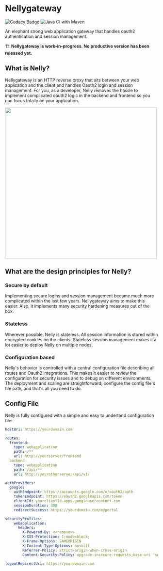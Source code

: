 # Nellygateway

[![Codacy Badge](https://api.codacy.com/project/badge/Grade/5eaa206a103e4b28be9da2ba857d1653)](https://app.codacy.com/gh/gianlucafrei/nellygateway?utm_source=github.com&utm_medium=referral&utm_content=gianlucafrei/nellygateway&utm_campaign=Badge_Grade)
![Java CI with Maven](https://github.com/gianlucafrei/nellygateway/workflows/Java%20CI%20with%20Maven/badge.svg)

An elephant strong web application gateway that handles oauth2 authentication and session management.

🏗️ **Nellygateway is work-in-progress. No productive version has been released yet.**


## What is Nelly?

Nellygateway is an HTTP reverse proxy that sits between your web application and the client and handles Oauth2 login and session management. For you, as a developer, Nelly removes the hassle to implement complicated oauth2 logic in the backend and frontend so you can focus totally on your application.

<img src="https://github.com/gianlucafrei/nellygateway/blob/main/doc/overview.png?raw=true" data-canonical-src="https://gyazo.com/eb5c5741b6a9a16c692170a41a49c858.png" width="500" />

## What are the design principles for Nelly?

### Secure by default
Implementing secure logins and session management became much more complicated within the last few years. Nellygateway aims to make this easier. Also, it implements many security hardening measures out of the box.

### Stateless

Wherever possible, Nelly is stateless. All session information is stored within encrypted cookies on the clients. Stateless session management makes it a lot easier to deploy Nelly on multiple nodes.

### Configuration based

Nelly's behavior is controlled with a central configuration file describing all routes and Oauth2 integrations. This makes it easier to review the configuration for security issues and to debug on different environments. The deployment and scaling are straightforward; configure the config file's file path, and that's all you need to do.

## Config File
Nelly is fully configured with a simple and easy to undertand configuration file:

```yaml
hostUri: https://yourdomain.com

routes:
  frontend:
    type: webapplication
    path: /**
    url: http://yourserver/frontend
  backend
    type: webapplication
    path: /api/**
    url: http://yourotherserver/api/v1/

authProviders:
  google:
    authEndpoint: https://accounts.google.com/o/oauth2/auth
    tokenEndpoint: https://oauth2.googleapis.com/token
    clientId: yourclientId.apps.googleusercontent.com
    sessionDuration: 300
    redirectSuccess: https://yourdomain.com/myportal

securityProfiles:
    webapplication:
      headers:
        X-Powered-By: <<remove>>
        X-XSS-Protection: 1;mode=block;
        X-Frame-Options: SAMEORIGIN
        X-Content-Type-Options: nosniff
        Referrer-Policy: strict-origin-when-cross-origin
        Content-Security-Policy: upgrade-insecure-requests;base-uri 'self';object-src 'self'

logoutRedirectUri: https://yourdomain.com
```
